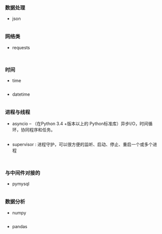 ### 数据处理

- json

```

```





### 网络类



- requests

  ```
  
  
  ```

  

### 时间

- time

```

```

- datetime

```

```



### 进程与线程

- asyncio – （在Python 3.4 +版本以上的 Python标准库）异步I/O，时间循环，协同程序和任务。

```

```

- supervisor : 进程守护，可以很方便的监听、启动、停止、重启一个或多个进程

```

```



```

```





### 与中间件对接的

- pymysql

```

```



### 数据分析

- numpy

```

```

- pandas

```

```


